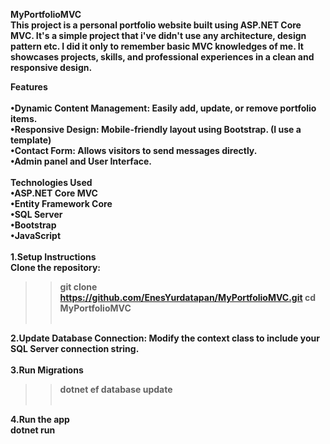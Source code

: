 <b>MyPortfolioMVC<b><br>
This project is a personal portfolio website built using ASP.NET Core MVC. It's a simple project that i've didn't use any architecture, design pattern etc. I did it only to remember basic MVC knowledges of me. It showcases projects, skills, and professional experiences in a clean and responsive design.

Features<br><br>
•Dynamic Content Management: Easily add, update, or remove portfolio items.<br>
•Responsive Design: Mobile-friendly layout using Bootstrap. (I use a template)<br>
•Contact Form: Allows visitors to send messages directly.<br>
•Admin panel and User Interface.<br><br>
Technologies Used<br>
•ASP.NET Core MVC<br>
•Entity Framework Core<br>
•SQL Server<br>
•Bootstrap<br>
•JavaScript<br><br>
1.Setup Instructions<br>
Clone the repository:<br>
>>git clone https://github.com/EnesYurdatapan/MyPortfolioMVC.git
>>cd MyPortfolioMVC<br><br>

2.Update Database Connection: Modify the context class to include your SQL Server connection string.
<br><br>
3.Run Migrations<br>
>> dotnet ef database update
<br><br>

4.Run the app<br>
dotnet run





